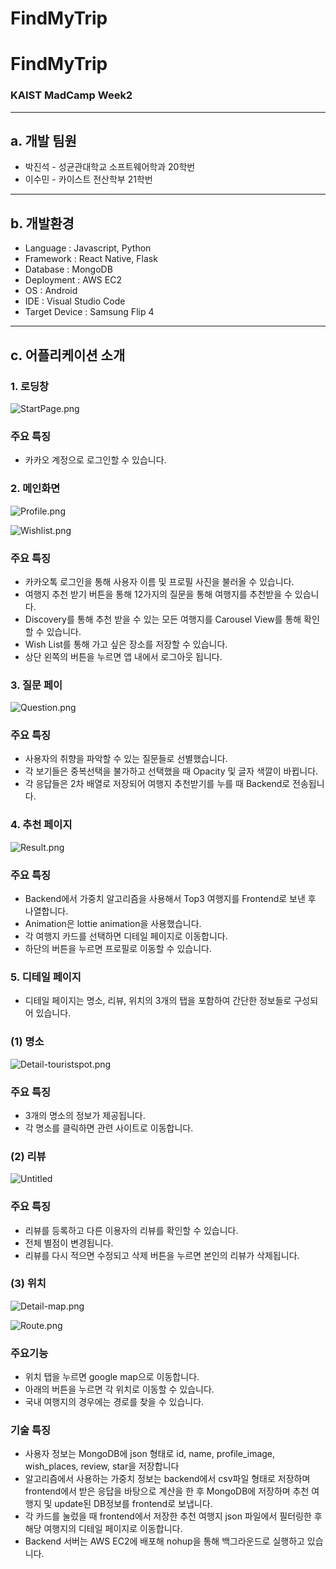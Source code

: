 # FindMyTrip

# FindMyTrip

### KAIST MadCamp Week2

---

## a. 개발 팀원

- 박진석 - 성균관대학교 소프트웨어학과 20학번
- 이수민 - 카이스트 전산학부 21학번

---

## b. 개발환경

- Language : Javascript, Python
- Framework : React Native, Flask
- Database : MongoDB
- Deployment : AWS EC2
- OS : Android
- IDE : Visual Studio Code
- Target Device : Samsung Flip 4

---

## c. 어플리케이션 소개

### 1. 로딩창

![StartPage.png](https://prod-files-secure.s3.us-west-2.amazonaws.com/f6cb388f-3934-47d6-9928-26d2e10eb0fc/58c674d9-3be9-4b6f-9832-a79e975a848e/StartPage.png)

### 주요 특징

- 카카오 계정으로 로그인할 수 있습니다.

### 2. 메인화면

![Profile.png](https://prod-files-secure.s3.us-west-2.amazonaws.com/f6cb388f-3934-47d6-9928-26d2e10eb0fc/f2637b02-a17c-4b4a-9253-22cdc5ceaec5/Profile.png)

![Wishlist.png](https://prod-files-secure.s3.us-west-2.amazonaws.com/f6cb388f-3934-47d6-9928-26d2e10eb0fc/a38a0b18-2861-4721-8be0-376427cb006b/Wishlist.png)

### 주요 특징

- 카카오톡 로그인을 통해 사용자 이름 및 프로필 사진을 불러올 수 있습니다.
- 여행지 추천 받기 버튼을 통해 12가지의 질문을 통해 여행지를 추천받을 수 있습니다.
- Discovery를 통해 추천 받을 수 있는 모든 여행지를 Carousel View를 통해 확인할 수 있습니다.
- Wish List를 통해 가고 싶은 장소를 저장할 수 있습니다.
- 상단 왼쪽의 버튼을 누르면 앱 내에서 로그아웃 됩니다.

### 3. 질문 페이

![Question.png](https://prod-files-secure.s3.us-west-2.amazonaws.com/f6cb388f-3934-47d6-9928-26d2e10eb0fc/af52fafd-ed3f-4418-b1da-51432c84c927/Question.png)

### 주요 특징

- 사용자의 취향을 파악할 수 있는 질문들로 선별했습니다.
- 각 보기들은 중복선택을 불가하고 선택했을 때 Opacity 및 글자 색깔이 바뀝니다.
- 각 응답들은 2차 배열로 저장되어 여행지 추천받기를 누를 때 Backend로 전송됩니다.

### 4. 추천 페이지

![Result.png](https://prod-files-secure.s3.us-west-2.amazonaws.com/f6cb388f-3934-47d6-9928-26d2e10eb0fc/19995971-86e1-4d9f-a1a1-feabf9790e9f/Result.png)

### 주요 특징

- Backend에서 가중치 알고리즘을 사용해서 Top3 여행지를 Frontend로 보낸 후 나열합니다.
- Animation은 lottie animation을 사용했습니다.
- 각 여행지 카드를 선택하면 디테일 페이지로 이동합니다.
- 하단의 버튼을 누르면 프로필로 이동할 수 있습니다.

### 5. 디테일 페이지

- 디테일 페이지는 명소, 리뷰, 위치의 3개의 탭을 포함하여 간단한 정보들로 구성되어 있습니다.

### (1) 명소

![Detail-touristspot.png](https://prod-files-secure.s3.us-west-2.amazonaws.com/f6cb388f-3934-47d6-9928-26d2e10eb0fc/d3092aeb-fb12-4644-b5a3-50e20c40685b/Detail-touristspot.png)

### 주요 특징

- 3개의 명소의 정보가 제공됩니다.
- 각 명소를 클릭하면 관련 사이트로 이동합니다.

### (2) 리뷰

![Untitled](https://prod-files-secure.s3.us-west-2.amazonaws.com/f6cb388f-3934-47d6-9928-26d2e10eb0fc/f4774e04-71ed-4592-b846-839e1fdafed1/Untitled.png)

### 주요 특징

- 리뷰를 등록하고 다른 이용자의 리뷰를 확인할 수 있습니다.
- 전체 별점이 변경됩니다.
- 리뷰를 다시 적으면 수정되고 삭제 버튼을 누르면 본인의 리뷰가 삭제됩니다.

### (3) 위치

![Detail-map.png](https://prod-files-secure.s3.us-west-2.amazonaws.com/f6cb388f-3934-47d6-9928-26d2e10eb0fc/0dc0b092-8efd-48af-95e7-e985d2aaf9ff/Detail-map.png)

![Route.png](https://prod-files-secure.s3.us-west-2.amazonaws.com/f6cb388f-3934-47d6-9928-26d2e10eb0fc/af753fa7-aa63-41e3-aad5-cf994a65ddd8/Route.png)

### 주요기능

- 위치 탭을 누르면 google map으로 이동합니다.
- 아래의 버튼을 누르면 각 위치로 이동할 수 있습니다.
- 국내 여행지의 경우에는 경로를 찾을 수 있습니다.

### 기술 특징

- 사용자 정보는 MongoDB에 json 형태로 id, name, profile_image, wish_places, review, star을 저장합니다
- 알고리즘에서 사용하는 가중치 정보는 backend에서 csv파일 형태로 저장하며 frontend에서 받은 응답을 바탕으로 계산을 한 후 MongoDB에 저장하며 추천 여행지 및 update된 DB정보를 frontend로 보냅니다.
- 각 카드를 눌렀을 때 frontend에서 저장한 추천 여행지 json 파일에서 필터링한 후 해당 여행지의 디테일 페이지로 이동합니다.
- Backend 서버는 AWS EC2에 배포해 nohup을 통해 백그라운드로 실행하고 있습니다.
